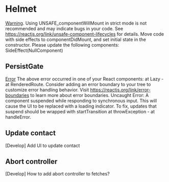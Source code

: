 # Helmet

[Warning](https://prnt.sc/438B-ILirub4). Using UNSAFE_componentWillMount in
strict mode is not recommended and may indicate bugs in your code. See
https://reactjs.org/link/unsafe-component-lifecycles for details. Move code with
side effects to componentDidMount, and set initial state in the constructor.
Please update the following components: SideEffect(NullComponent)

## PersistGate

[Error](https://prnt.sc/5Q643fWEfD2W) The above error occurred in one of your
React components: at Lazy - at RenderedRoute. Consider adding an error boundary
to your tree to customize error handling behavior. Visit
https://reactjs.org/link/error-boundaries to learn more about error boundaries.
Uncaught Error: A component suspended while responding to synchronous input.
This will cause the UI to be replaced with a loading indicator. To fix, updates
that suspend should be wrapped with startTransition at throwException - at
handleError.

## Update contact

[Develop] Add UI to update contact

## Abort controller

[Develop] How to add abort controller to fetches?
